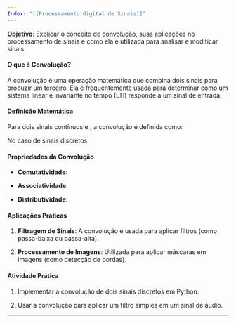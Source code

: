 ```yaml
---
Index: "[[Processamento digital de Sinais]]"
---
```

**Objetivo**: Explicar o conceito de convolução, suas aplicações no processamento de sinais e como ela é utilizada para analisar e modificar sinais.

#### O que é Convolução?

A convolução é uma operação matemática que combina dois sinais para produzir um terceiro. Ela é frequentemente usada para determinar como um sistema linear e invariante no tempo (LTI) responde a um sinal de entrada.

#### Definição Matemática

Para dois sinais contínuos e , a convolução é definida como:

No caso de sinais discretos:

#### Propriedades da Convolução

- **Comutatividade**:
    
- **Associatividade**:
    
- **Distributividade**:
    

#### Aplicações Práticas

1. **Filtragem de Sinais**: A convolução é usada para aplicar filtros (como passa-baixa ou passa-alta).
    
2. **Processamento de Imagens**: Utilizada para aplicar máscaras em imagens (como detecção de bordas).
    

#### Atividade Prática

1. Implementar a convolução de dois sinais discretos em Python.
    
2. Usar a convolução para aplicar um filtro simples em um sinal de áudio.
    

---
